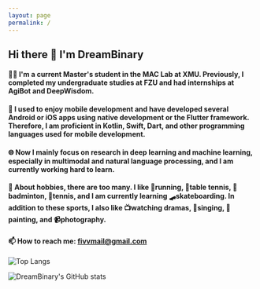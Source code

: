 ```yaml
---
layout: page
permalink: /
---
```

## Hi there 👋 I'm DreamBinary

#### 🧑‍💻 I'm a current Master's student in the MAC Lab at XMU. Previously, I completed my undergraduate studies at FZU and had internships at AgiBot and DeepWisdom.

#### 📱 I used to enjoy mobile development and have developed several Android or iOS apps using native development or the Flutter framework. Therefore, I am proficient in Kotlin, Swift, Dart, and other programming languages used for mobile development.

#### 🌐 Now I mainly focus on research in deep learning and machine learning, especially in multimodal and natural language processing, and I am currently working hard to learn.

#### 💓 About hobbies, there are too many. I like 👟running, 🏓table tennis, 🏸badminton, 🎾tennis, and I am currently learning 🛹skateboarding. In addition to these sports, I also like 📺watching dramas, 🎵singing, 🎨painting, and 📹photography.

#### 📫 How to reach me: fivvmail@gmail.com

![Top Langs](https://github-readme-stats.vercel.app/api/top-langs/?username=DreamBinary)

![DreamBinary's GitHub stats](https://github-readme-stats.vercel.app/api?username=DreamBinary&show_icons=true&theme=radical)


